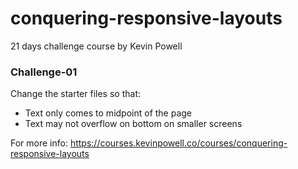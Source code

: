 # conquering-responsive-layouts

21 days challenge course by Kevin Powell

### Challenge-01

Change the starter files so that:

- Text only comes to midpoint of the page
- Text may not overflow on bottom on smaller screens

For more info: https://courses.kevinpowell.co/courses/conquering-responsive-layouts
